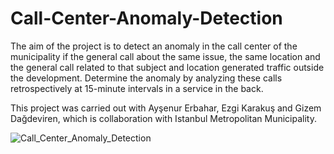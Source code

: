 # Call-Center-Anomaly-Detection

The aim of the project is to detect an anomaly in the call center of the municipality if the general call about the same issue, the same location and the general call related to that subject and location generated traffic outside the development. Determine the anomaly by analyzing these calls retrospectively at 15-minute intervals in a service in the back.

This project was carried out with Ayşenur Erbahar, Ezgi Karakuş and Gizem Dağdeviren, which is collaboration with Istanbul Metropolitan Municipality.


![Call_Center_Anomaly_Detection](https://user-images.githubusercontent.com/55879188/112756988-4b1c4900-8ff0-11eb-9181-4232f8ca0590.png)
